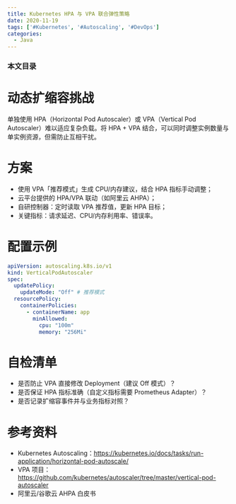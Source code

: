 ```yaml
---
title: Kubernetes HPA 与 VPA 联合弹性策略
date: 2020-11-19
tags: ['#Kubernetes', '#Autoscaling', '#DevOps']
categories:
  - Java
---
```


### 本文目录
<!-- toc -->

# 动态扩缩容挑战
单独使用 HPA（Horizontal Pod Autoscaler）或 VPA（Vertical Pod Autoscaler）难以适应复杂负载。将 HPA + VPA 结合，可以同时调整实例数量与单实例资源，但需防止互相干扰。

# 方案
- 使用 VPA「推荐模式」生成 CPU/内存建议，结合 HPA 指标手动调整；
- 云平台提供的 HPA/VPA 联动（如阿里云 AHPA）；
- 自研控制器：定时读取 VPA 推荐值，更新 HPA 目标；
- 关键指标：请求延迟、CPU/内存利用率、错误率。

# 配置示例
```yaml
apiVersion: autoscaling.k8s.io/v1
kind: VerticalPodAutoscaler
spec:
  updatePolicy:
    updateMode: "Off" # 推荐模式
  resourcePolicy:
    containerPolicies:
      - containerName: app
        minAllowed:
          cpu: "100m"
          memory: "256Mi"
```

# 自检清单
- 是否防止 VPA 直接修改 Deployment（建议 Off 模式）？
- 是否保证 HPA 指标准确（自定义指标需要 Prometheus Adapter）？
- 是否记录扩缩容事件并与业务指标对照？

# 参考资料
- Kubernetes Autoscaling：https://kubernetes.io/docs/tasks/run-application/horizontal-pod-autoscale/
- VPA 项目：https://github.com/kubernetes/autoscaler/tree/master/vertical-pod-autoscaler
- 阿里云/谷歌云 AHPA 白皮书

